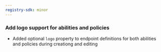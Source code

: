 ```yaml
---
registry-sdk: minor
---
```


### Add logo support for abilities and policies

- Added optional `logo` property to endpoint definitions for both abilities and policies during creationg and editing
